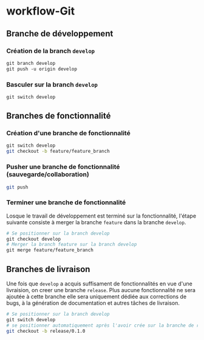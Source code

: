 # workflow-Git

## Branche de développement

### Création de la branch `develop`

```bash
git branch develop
git push -u origin develop
```

### Basculer sur la branch `develop`

```bash
git switch develop
```

## Branches de fonctionnalité

### Création d'une branche de fonctionnalité

```bash
git switch develop
git checkout -b feature/feature_branch
```

### Pusher une branche de fonctionnalité (sauvegarde/collaboration)

```bash
git push
```

### Terminer une branche de fonctionnalité

Losque le travail de développement est terminé sur la fonctionnalité, l'étape suivante consiste à merger la branche `feature` dans la branche `develop`.

```bash
# Se positionner sur la branch develop
git checkout develop
# Merger la branch feature sur la branch develop
git merge feature/feature_branch
```

## Branches de livraison

Une fois que `develop` a acquis suffisament de fonctionnalités en vue d'une livraision, on creer une branche `release`. Plus aucune fonctionnalité ne sera ajoutée à cette branche elle sera uniquement dédiée aux corrections de bugs, à la génération de documentation et autres tâches de livraison.

```bash
# Se positionner sur la branch develop
git switch develop
# se positionner automatiquement après l'avoir crée sur la branche de release 0.1.0 (en la prefixant par "release/")
git checkout -b release/0.1.0
```

